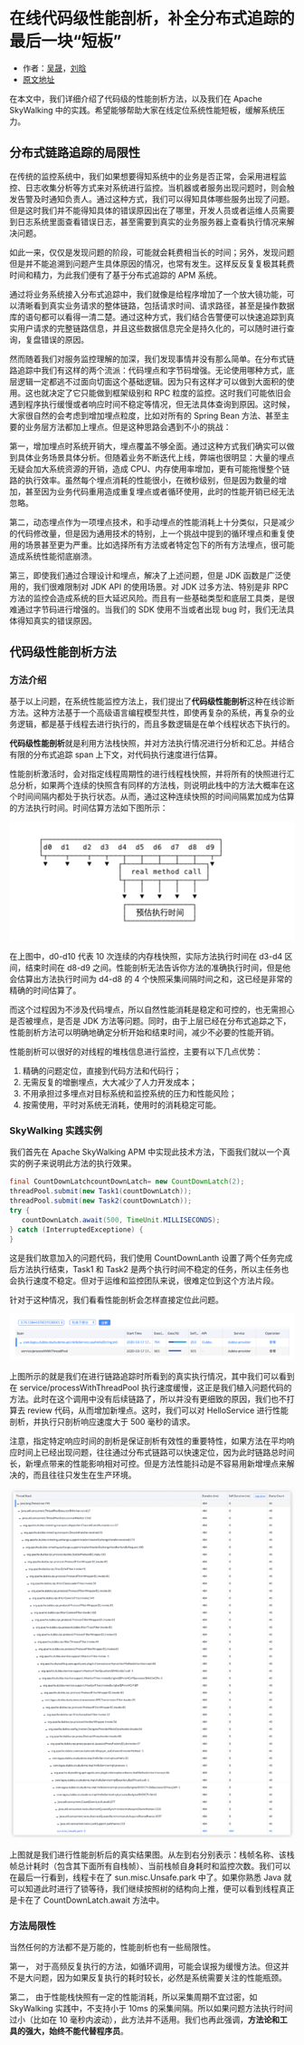 # 在线代码级性能剖析，补全分布式追踪的最后一块“短板”

- 作者：[吴晟](https://github.com/wu-sheng)，[刘晗](https://github.com/mrproliu)
- [原文地址](https://www.infoq.cn/article/CWUOl1JA0EyXw0CxQ4Zm)

在本文中，我们详细介绍了代码级的性能剖析方法，以及我们在 Apache SkyWalking 中的实践。希望能够帮助大家在线定位系统性能短板，缓解系统压力。

## 分布式链路追踪的局限性

在传统的监控系统中，我们如果想要得知系统中的业务是否正常，会采用进程监控、日志收集分析等方式来对系统进行监控。当机器或者服务出现问题时，则会触发告警及时通知负责人。通过这种方式，我们可以得知具体哪些服务出现了问题。但是这时我们并不能得知具体的错误原因出在了哪里，开发人员或者运维人员需要到日志系统里面查看错误日志，甚至需要到真实的业务服务器上查看执行情况来解决问题。

如此一来，仅仅是发现问题的阶段，可能就会耗费相当长的时间；另外，发现问题但是并不能追溯到问题产生具体原因的情况，也常有发生。这样反反复复极其耗费时间和精力，为此我们便有了基于分布式追踪的 APM 系统。

通过将业务系统接入分布式追踪中，我们就像是给程序增加了一个放大镜功能，可以清晰看到真实业务请求的整体链路，包括请求时间、请求路径，甚至是操作数据库的语句都可以看得一清二楚。通过这种方式，我们结合告警便可以快速追踪到真实用户请求的完整链路信息，并且这些数据信息完全是持久化的，可以随时进行查询，复盘错误的原因。

然而随着我们对服务监控理解的加深，我们发现事情并没有那么简单。在分布式链路追踪中我们有这样的两个流派：代码埋点和字节码增强。无论使用哪种方式，底层逻辑一定都逃不过面向切面这个基础逻辑。因为只有这样才可以做到大面积的使用。这也就决定了它只能做到框架级别和 RPC 粒度的监控。这时我们可能依旧会遇到程序执行缓慢或者响应时间不稳定等情况，但无法具体查询到原因。这时候，大家很自然的会考虑到增加埋点粒度，比如对所有的 Spring Bean 方法、甚至主要的业务层方法都加上埋点。但是这种思路会遇到不小的挑战：

第一，增加埋点时系统开销大，埋点覆盖不够全面。通过这种方式我们确实可以做到具体业务场景具体分析。但随着业务不断迭代上线，弊端也很明显：大量的埋点无疑会加大系统资源的开销，造成 CPU、内存使用率增加，更有可能拖慢整个链路的执行效率。虽然每个埋点消耗的性能很小，在微秒级别，但是因为数量的增加，甚至因为业务代码重用造成重复埋点或者循环使用，此时的性能开销已经无法忽略。

第二，动态埋点作为一项埋点技术，和手动埋点的性能消耗上十分类似，只是减少的代码修改量，但是因为通用技术的特别，上一个挑战中提到的循环埋点和重复使用的场景甚至更为严重。比如选择所有方法或者特定包下的所有方法埋点，很可能造成系统性能彻底崩溃。

第三，即使我们通过合理设计和埋点，解决了上述问题，但是 JDK 函数是广泛使用的，我们很难限制对 JDK API 的使用场景。对 JDK 过多方法、特别是非 RPC 方法的监控会造成系统的巨大延迟风险。而且有一些基础类型和底层工具类，是很难通过字节码进行增强的。当我们的 SDK 使用不当或者出现 bug 时，我们无法具体得知真实的错误原因。

## 代码级性能剖析方法

### 方法介绍

基于以上问题，在系统性能监控方法上，我们提出了**代码级性能剖析**这种在线诊断方法。这种方法基于一个高级语言编程模型共性，即使再复杂的系统，再复杂的业务逻辑，都是基于线程去进行执行的，而且多数逻辑是在单个线程状态下执行的。

**代码级性能剖析**就是利用方法栈快照，并对方法执行情况进行分析和汇总。并结合有限的分布式追踪 span 上下文，对代码执行速度进行估算。

性能剖析激活时，会对指定线程周期性的进行线程栈快照，并将所有的快照进行汇总分析，如果两个连续的快照含有同样的方法栈，则说明此栈中的方法大概率在这个时间间隔内都处于执行状态。从而，通过这种连续快照的时间间隔累加成为估算的方法执行时间。时间估算方法如下图所示：

![Profile Time estimation](../../.vuepress/public/static/blog/2020-03-23-using-profiling-to-fix-the-blind-spot-of-distributed-tracing/time_estimation_zh.png)

在上图中，d0-d10 代表 10 次连续的内存栈快照，实际方法执行时间在 d3-d4 区间，结束时间在 d8-d9 之间。性能剖析无法告诉你方法的准确执行时间，但是他会估算出方法执行时间为 d4-d8 的 4 个快照采集间隔时间之和，这已经是非常的精确的时间估算了。

而这个过程因为不涉及代码埋点，所以自然性能消耗是稳定和可控的，也无需担心是否被埋点，是否是 JDK 方法等问题。同时，由于上层已经在分布式追踪之下，性能剖析方法可以明确地确定分析开始和结束时间，减少不必要的性能开销。

性能剖析可以很好的对线程的堆栈信息进行监控，主要有以下几点优势：
1. 精确的问题定位，直接到代码方法和代码行；
1. 无需反复的增删埋点，大大减少了人力开发成本；
1. 不用承担过多埋点对目标系统和监控系统的压力和性能风险；
1. 按需使用，平时对系统无消耗，使用时的消耗稳定可能。

### SkyWalking 实践实例

我们首先在 Apache SkyWalking APM 中实现此技术方法，下面我们就以一个真实的例子来说明此方法的执行效果。

```java
final CountDownLatchcountDownLatch= new CountDownLatch(2);
threadPool.submit(new Task1(countDownLatch));
threadPool.submit(new Task2(countDownLatch));
try {
   countDownLatch.await(500, TimeUnit.MILLISECONDS);
} catch (InterruptedExceptione) {
}
```

这是我们故意加入的问题代码，我们使用 CountDownLanth 设置了两个任务完成后方法执行结束，Task1 和 Task2 是两个执行时间不稳定的任务，所以主任务也会执行速度不稳定。但对于运维和监控团队来说，很难定位到这个方法片段。

针对于这种情况，我们看看性能剖析会怎样直接定位此问题。

![Profile Trace](../../.vuepress/public/static/blog/2020-03-23-using-profiling-to-fix-the-blind-spot-of-distributed-tracing/trace_zh.png)

上图所示的就是我们在进行链路追踪时所看到的真实执行情况，其中我们可以看到在 service/processWithThreadPool 执行速度缓慢，这正是我们植入问题代码的方法。此时在这个调用中没有后续链路了，所以并没有更细致的原因，我们也不打算去 review 代码，从而增加新埋点。这时，我们可以对 HelloService 进行性能剖析，并执行只剖析响应速度大于 500 毫秒的请求。

注意，指定特定响应时间的剖析是保证剖析有效性的重要特性，如果方法在平均响应时间上已经出现问题，往往通过分布式链路可以快速定位，因为此时链路总时间长，新埋点带来的性能影响相对可控。但是方法性能抖动是不容易用新增埋点来解决的，而且往往只发生在生产环境。

![Profile Thread Stack](../../.vuepress/public/static/blog/2020-03-23-using-profiling-to-fix-the-blind-spot-of-distributed-tracing/thread_stack.png)

上图就是我们进行性能剖析后的真实结果图。从左到右分别表示：栈帧名称、该栈帧总计耗时（包含其下面所有自栈帧）、当前栈帧自身耗时和监控次数。我们可以在最后一行看到，线程卡在了 sun.misc.Unsafe.park 中了。如果你熟悉 Java 就可以知道此时进行了锁等待，我们继续按照树的结构向上推，便可以看到线程真正是卡在了 CountDownLatch.await 方法中。

### 方法局限性

当然任何的方法都不是万能的，性能剖析也有一些局限性。

第一， 对于高频反复执行的方法，如循环调用，可能会误报为缓慢方法。但这并不是大问题，因为如果反复执行的耗时较长，必然是系统需要关注的性能瓶颈。

第二， 由于性能栈快照有一定的性能消耗，所以采集周期不宜过密，如 SkyWalking 实践中，不支持小于 10ms 的采集间隔。所以如果问题方法执行时间过小（比如在 10 毫秒内波动），此方法并不适用。我们也再此强调，**方法论和工具的强大，始终不能代替程序员**。
